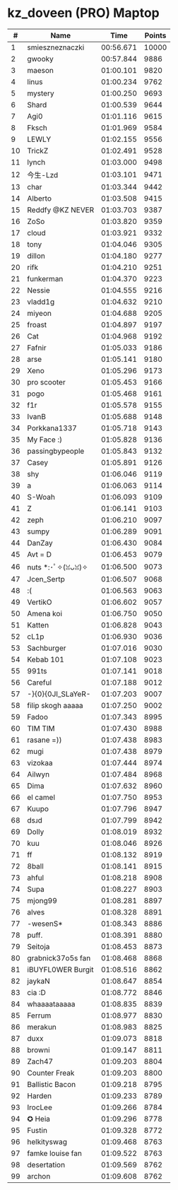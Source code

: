 # kz_doveen (PRO) Maptop

|  # | Name | Time | Points |
|-------------- | -------------- | -------------- | -------------- | 
| 1 | smieszneznaczki | 00:56.671 | 10000 | 
| 2 | gwooky | 00:57.844 | 9886 | 
| 3 | maeson | 01:00.101 | 9820 | 
| 4 | linus | 01:00.234 | 9762 | 
| 5 | mystery | 01:00.250 | 9693 | 
| 6 | Shard | 01:00.539 | 9644 | 
| 7 | Agi0 | 01:01.116 | 9615 | 
| 8 | Fksch | 01:01.969 | 9584 | 
| 9 | LEWLY | 01:02.155 | 9556 | 
| 10 | TrickZ | 01:02.491 | 9528 | 
| 11 | lynch | 01:03.000 | 9498 | 
| 12 | 今生-Lzd | 01:03.101 | 9471 | 
| 13 | char | 01:03.344 | 9442 | 
| 14 | Alberto | 01:03.508 | 9415 | 
| 15 | Reddfy @KZ NEVER | 01:03.703 | 9387 | 
| 16 | ZoSo | 01:03.820 | 9359 | 
| 17 | cloud | 01:03.921 | 9332 | 
| 18 | tony | 01:04.046 | 9305 | 
| 19 | dillon | 01:04.180 | 9277 | 
| 20 | rifk | 01:04.210 | 9251 | 
| 21 | funkerman | 01:04.370 | 9223 | 
| 22 | Nessie | 01:04.555 | 9216 | 
| 23 | vladd1g | 01:04.632 | 9210 | 
| 24 | miyeon | 01:04.688 | 9205 | 
| 25 | froast | 01:04.897 | 9197 | 
| 26 | Cat | 01:04.968 | 9192 | 
| 27 | Fafnir | 01:05.033 | 9186 | 
| 28 | arse | 01:05.141 | 9180 | 
| 29 | Xeno | 01:05.296 | 9173 | 
| 30 | pro scooter | 01:05.453 | 9166 | 
| 31 | pogo | 01:05.468 | 9161 | 
| 32 | f1r | 01:05.578 | 9155 | 
| 33 | IvanB | 01:05.688 | 9148 | 
| 34 | Porkkana1337 | 01:05.718 | 9143 | 
| 35 | My Face :) | 01:05.828 | 9136 | 
| 36 | passingbypeople | 01:05.843 | 9132 | 
| 37 | Casey | 01:05.891 | 9126 | 
| 38 | shy | 01:06.046 | 9119 | 
| 39 | a | 01:06.063 | 9114 | 
| 40 | S-Woah | 01:06.093 | 9109 | 
| 41 | Z | 01:06.141 | 9103 | 
| 42 | zeph | 01:06.210 | 9097 | 
| 43 | sumpy | 01:06.289 | 9091 | 
| 44 | DanZay | 01:06.430 | 9084 | 
| 45 | Avt = D | 01:06.453 | 9079 | 
| 46 | nuts *:･ﾟ✧(ꈍᴗꈍ)✧ | 01:06.500 | 9073 | 
| 47 | Jcen_Sertp | 01:06.507 | 9068 | 
| 48 | :( | 01:06.563 | 9063 | 
| 49 | VertikO | 01:06.602 | 9057 | 
| 50 | Amena koi | 01:06.750 | 9050 | 
| 51 | Katten | 01:06.828 | 9043 | 
| 52 | cL1p | 01:06.930 | 9036 | 
| 53 | Sachburger | 01:07.016 | 9030 | 
| 54 | Kebab 101 | 01:07.108 | 9023 | 
| 55 | 991ts | 01:07.141 | 9018 | 
| 56 | Careful | 01:07.188 | 9012 | 
| 57 | -}{0}{0JI_SLaYeR- | 01:07.203 | 9007 | 
| 58 | filip skogh aaaaa | 01:07.250 | 9002 | 
| 59 | Fadoo | 01:07.343 | 8995 | 
| 60 | TIM TIM | 01:07.430 | 8988 | 
| 61 | rasane =)) | 01:07.438 | 8983 | 
| 62 | mugi | 01:07.438 | 8979 | 
| 63 | vizokaa | 01:07.444 | 8974 | 
| 64 | Ailwyn | 01:07.484 | 8968 | 
| 65 | Dima | 01:07.632 | 8960 | 
| 66 | el camel | 01:07.750 | 8953 | 
| 67 | Kuupo | 01:07.796 | 8947 | 
| 68 | dsɹd | 01:07.799 | 8942 | 
| 69 | Dolly | 01:08.019 | 8932 | 
| 70 | kuu | 01:08.046 | 8926 | 
| 71 | ff | 01:08.132 | 8919 | 
| 72 | 8ball | 01:08.141 | 8915 | 
| 73 | ahful | 01:08.218 | 8908 | 
| 74 | Supa | 01:08.227 | 8903 | 
| 75 | mjong99 | 01:08.281 | 8897 | 
| 76 | alves | 01:08.328 | 8891 | 
| 77 | -wesenS* | 01:08.343 | 8886 | 
| 78 | puff. | 01:08.391 | 8880 | 
| 79 | Seitoja | 01:08.453 | 8873 | 
| 80 | grabnick37o5s fan | 01:08.468 | 8868 | 
| 81 | iBUYFL0WER Burgit | 01:08.516 | 8862 | 
| 82 | jaykaN | 01:08.647 | 8854 | 
| 83 | cia :D | 01:08.772 | 8846 | 
| 84 | whaaaataaaaa | 01:08.835 | 8839 | 
| 85 | Ferrum | 01:08.977 | 8830 | 
| 86 | merakun | 01:08.983 | 8825 | 
| 87 | duxx | 01:09.073 | 8818 | 
| 88 | browni | 01:09.147 | 8811 | 
| 89 | Zach47 | 01:09.203 | 8804 | 
| 90 | Counter Freak | 01:09.203 | 8800 | 
| 91 | Ballistic Bacon | 01:09.218 | 8795 | 
| 92 | Harden | 01:09.233 | 8789 | 
| 93 | IrocLee | 01:09.266 | 8784 | 
| 94 | ✪ Heia | 01:09.296 | 8778 | 
| 95 | Fustin | 01:09.328 | 8772 | 
| 96 | helkityswag | 01:09.468 | 8763 | 
| 97 | famke louise fan | 01:09.522 | 8763 | 
| 98 | desertation | 01:09.569 | 8762 | 
| 99 | archon | 01:09.608 | 8762 | 

